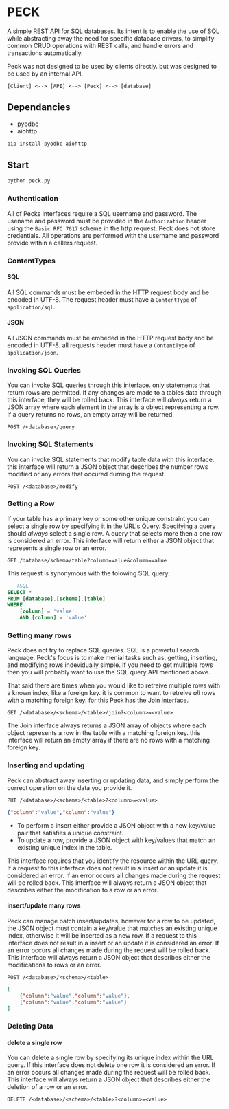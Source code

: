 # PECK

A simple REST API for SQL databases. Its intent is to enable the use of SQL while abstracting away the need for specific database drivers, to simplify common CRUD operations with REST calls, and handle errors and transactions automatically.


Peck was not designed to be used by clients directly. but was designed to be used by an internal API.

```
[Client] <--> [API] <--> [Peck] <--> [database]
```


## Dependancies

- pyodbc
- aiohttp

```bash
pip install pyodbc aiohttp
```

## Start

```bash
python peck.py
```

### Authentication

All of Pecks interfaces require a SQL username and password. The usename and password must be provided in the `Authorization` header using the `Basic RFC 7617` scheme in the http request. Peck does not store credentials. All operations are performed with the username and password provide within a callers request.


### ContentTypes


#### SQL

All SQL commands must be embeded in the HTTP request body and be encoded in UTF-8. The request header must have a `ContentType` of `application/sql`.

#### JSON

All JSON commands must be embeded in the HTTP request body and be encoded in UTF-8. all requests header must have a `ContentType` of `application/json`.

### Invoking SQL Queries

You can invoke SQL queries through this interface. only statements that return rows are permitted. If any changes are made to a tables data through this interface, they will be rolled back. This interface will *always* return a JSON array where each element in the array is a object representing a row. If a query returns no rows, an empty array will be returned.

`POST /<database>/query`

### Invoking SQL Statements

You can invoke SQL statements that modify table data with this interface. this interface will return a JSON object that describes the number rows modified or any errors that occured durring the request.

`POST /<database>/modify`

### Getting a Row

If your table has a primary key or some other unique constraint you can select a single row by specifying it in the URL's Query. Specifying a query should *always* select a single row. A query that selects more then a one row is considered an error. This interface will return either a JSON object that represents a single row or an error. 

`GET /database/schema/table?column=value&column=value`

This request is synonymous with the folowing SQL query.

```sql
-- TSQL
SELECT *
FROM [database].[schema].[table]
WHERE 
    [column] = 'value'
    AND [column] = 'value'
```


### Getting many rows

Peck does not try to replace SQL queries. SQL is a powerfull search language. Peck's focus is to make menial tasks such as, getting, inserting, and modifying rows indevidually simple. If you need to get mulltiple rows then you will probably want to use the SQL query API mentioned above.

That said there are times when you would like to retreive multiple rows with a known index, like a foreign key. it is common to want to retreive *all* rows with a matching foreign key. for this Peck has the Join interface.

`GET /<database>/<schema>/<table>/join?<column>=<value>`

The Join interface always returns a JSON array of objects where each object represents a row in the table with a matching foreign key. this interface will return an empty array if there are no rows with a matching foreign key.

### Inserting and updating

Peck can abstract away inserting or updating data, and simply perform the correct operation on the data you provide it.

`PUT /<database>/<schema>/<table>?<column>=<value>`

```json 
{"column":"value","column":"value"}
```

- To perform a insert either provide a JSON object with a new key/value pair that satisfies a unique constraint.
- To update a row, provide a JSON object with key/values that match an existing unique index in the table.

This interface requires that you identify the resource within the URL query. If a request to this interface does not result in a insert or an update it is considered an error. If an error occurs all changes made during the request will be rolled back. This interface will always return a JSON object that describes either the modification to a row or an error. 


#### insert/update many rows

Peck can manage batch insert/updates, however for a row to be updated, the JSON object must contain a key/value that matches an existing unique index, otherwise it will be inserted as a new row. If a request to this interface does not result in a insert or an update it is considered an error. If an error occurs all changes made during the request will be rolled back. This interface will always return a JSON object that describes either the modifications to rows or an error.

`POST /<database>/<schema>/<table>`

```json
[
    {"column":"value","column":"value"},
    {"column":"value","column":"value"}
]
```

### Deleting Data

#### delete a single row

You can delete a single row by specifying its unique index within the URL query. If this interface does not delete one row it is considered an error. If an error occurs all changes made during the request will be rolled back. This interface will always return a JSON object that describes either the deletion of a row or an error.

`DELETE /<database>/<schema>/<table>?<column>=<value>`



